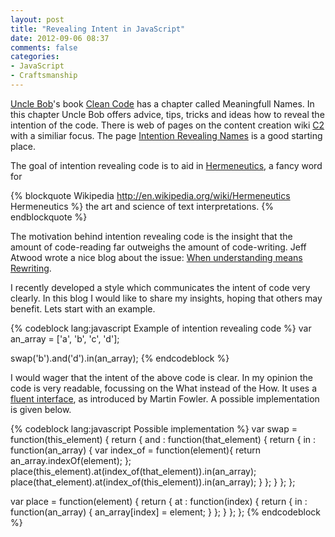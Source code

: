 ```yaml
---
layout: post
title: "Revealing Intent in JavaScript"
date: 2012-09-06 08:37
comments: false
categories:
- JavaScript
- Craftsmanship
---
```


[Uncle Bob][1]'s book [Clean Code][2] has a chapter called Meaningfull
Names. In this chapter Uncle Bob offers advice, tips, tricks and ideas
how to reveal the intention of the code. There is web of pages on the
content creation wiki [C2][3] with a similiar focus. The page
[Intention Revealing Names][4] is a good starting place.

The goal of intention revealing code is to aid in [Hermeneutics][5], a
fancy word for 

{% blockquote Wikipedia http://en.wikipedia.org/wiki/Hermeneutics Hermeneutics %}
the art and science of text interpretations.
{% endblockquote %}

The motivation behind intention revealing code is the insight that the
amount of code-reading far outweighs the amount of code-writing. Jeff
Atwood wrote a nice blog about the issue: [When understanding means Rewriting][6].

I recently developed a style which communicates the intent of code
very clearly. In this blog I would like to share my insights, hoping
that others may benefit. Lets start with an example.

{% codeblock lang:javascript Example of intention revealing code %}
var an_array = ['a', 'b', 'c', 'd'];

swap('b').and('d').in(an_array);
{% endcodeblock %}

I would wager that the intent of the above code is clear. In my
opinion the code is very readable, focussing on the What instead of
the How. It uses a [fluent interface][7], as introduced by Martin
Fowler. A possible implementation is given below.

{% codeblock lang:javascript Possible implementation %}
var swap = function(this_element) {
    return {
        and : function(that_element) {
            return {
                in : function(an_array) {
                    var index_of = function(element){ return an_array.indexOf(element); };
                    place(this_element).at(index_of(that_element)).in(an_array);
                    place(that_element).at(index_of(this_element)).in(an_array);
                }
            };
        }
    };
};

var place = function(element) {
    return {
        at : function(index) {
            return {
                in : function(an_array) {
                    an_array[index] = element;
                }
            };
        }
    };
};
{% endcodeblock %}

[1]: https://sites.google.com/site/unclebobconsultingllc/ "Robert C. Martin's homepage"
[2]: http://books.google.nl/books?id=dwSfGQAACAAJ&dq=clean+code&source=bl&ots=YW1kw3CKTZ&sig=yjMaggeNUevDFvvgHaK_Ueyxr4s&hl=en&sa=X&ei=80RIUOfXNIayhAfZpIGgDA&redir_esc=y "Clean Code on google books"
[3]: c2.org "Content Creation Wik on Patterns in Software Development"
[4]: http://c2.com/cgi/wiki?IntentionRevealingNames "C2 on Intention Revealing Names"
[5]: http://en.wikipedia.org/wiki/Hermeneutics "Wikipedia on Hermeneutics"
[6]: http://www.codinghorror.com/blog/2006/09/when-understanding-means-rewriting.html "When understanding means Rewriting on Coding Horror"
[7]: http://martinfowler.com/bliki/FluentInterface.html "Martin Fowler on Fleunt Interface"

